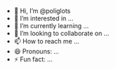 - 👋 Hi, I’m @poliglots
- 👀 I’m interested in ...
- 🌱 I’m currently learning ...
- 💞️ I’m looking to collaborate on ...
- 📫 How to reach me ...
- 😄 Pronouns: ...
- ⚡ Fun fact: ...

<!---
poliglots/poliglots is a ✨ special ✨ repository because its `README.md` (this file) appears on your GitHub profile.
You can click the Preview link to take a look at your changes.
--->
